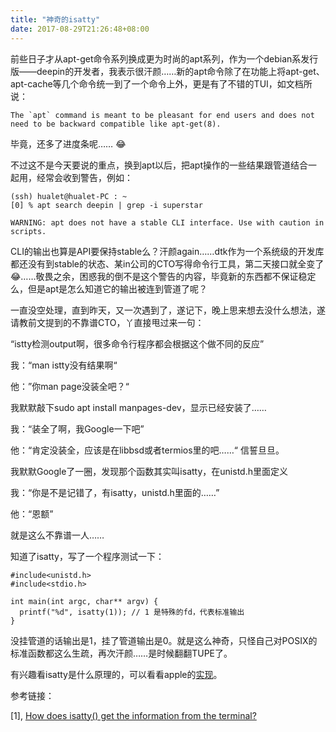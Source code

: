 ```yaml
---
title: "神奇的isatty"
date: 2017-08-29T21:26:48+08:00
---
```


前些日子才从apt-get命令系列换成更为时尚的apt系列，作为一个debian系发行版——deepin的开发者，我表示很汗颜……新的apt命令除了在功能上将apt-get、apt-cache等几个命令统一到了一个命令上外，更是有了不错的TUI，如文档所说：

    The `apt` command is meant to be pleasant for end users and does not need to be backward compatible like apt-get(8).

毕竟，还多了进度条呢…… 😂

不过这不是今天要说的重点，换到apt以后，把apt操作的一些结果跟管道结合一起用，经常会收到警告，例如：

    (ssh) hualet@hualet-PC : ~
    [0] % apt search deepin | grep -i superstar
    
    WARNING: apt does not have a stable CLI interface. Use with caution in scripts.
    

CLI的输出也算是API要保持stable么？汗颜again……dtk作为一个系统级的开发库都还没有到stable的状态、某in公司的CTO写得命令行工具，第二天接口就全变了😂……敬畏之余，困惑我的倒不是这个警告的内容，毕竟新的东西都不保证稳定么，但是apt是怎么知道它的输出被连到管道了呢？

一直没空处理，直到昨天，又一次遇到了，遂记下，晚上思来想去没什么想法，遂请教前文提到的不靠谱CTO，丫直接甩过来一句：

“istty检测output啊，很多命令行程序都会根据这个做不同的反应”

我：“man istty没有结果啊“

他：”你man page没装全吧？“

我默默敲下sudo apt install manpages-dev，显示已经安装了……

我：“装全了啊，我Google一下吧”

他：“肯定没装全，应该是在libbsd或者termios里的吧……“ 信誓旦旦。

我默默Google了一圈，发现那个函数其实叫isatty，在unistd.h里面定义

我：“你是不是记错了，有isatty，unistd.h里面的……”

他：“恩额”

就是这么不靠谱一人……

知道了isatty，写了一个程序测试一下：

    #include<unistd.h>
    #include<stdio.h>
    
    int main(int argc, char** argv) {
      printf("%d", isatty(1)); // 1 是特殊的fd，代表标准输出
    }

没挂管道的话输出是1，挂了管道输出是0。就是这么神奇，只怪自己对POSIX的标准函数都这么生疏，再次汗颜……是时候翻翻TUPE了。

有兴趣看isatty是什么原理的，可以看看apple的[实现](https://opensource.apple.com/source/Libc/Libc-167/gen.subproj/isatty.c)。



参考链接：

[1], [How does isatty() get the information from the terminal?](https://superuser.com/a/932170)
